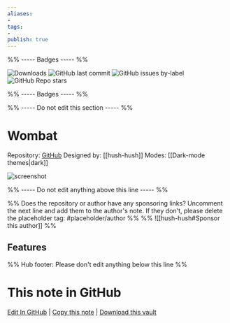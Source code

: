 ```yaml
---
aliases:
- 
tags: 
- 
publish: true
---
```


%% ----- Badges ----- %%

![Downloads](https://img.shields.io/badge/downloads-3457-573E7A?style=for-the-badge&logo=)
![GitHub last commit](https://img.shields.io/github/last-commit/hush-hush/obsidian_wombat?color=573E7A&label=last%20update&logo=github&style=for-the-badge)
![GitHub issues by-label](https://img.shields.io/github/issues/hush-hush/obsidian_wombat/help%20wanted?color=573E7A&logo=github&style=for-the-badge) 
![GitHub Repo stars](https://img.shields.io/github/stars/hush-hush/obsidian_wombat?color=573E7A&logo=github&style=for-the-badge)

%% ----- Badges ----- %%

%% ----- Do not edit this section ----- %%

# Wombat

Repository: [GitHub](https://github.com/hush-hush/obsidian_wombat)
Designed by: [[hush-hush]]
Modes: [[Dark-mode themes|dark]]



![screenshot](https://github.com/hush-hush/obsidian_wombat/raw/HEAD/main_thumbnail.png)

%% ----- Do not edit anything above this line ----- %% 

%% Does the repository or author have any sponsoring links? Uncomment the next line and add them to the author's note. If they don't, please delete the placeholder tag: #placeholder/author %%
%% ![[hush-hush#Sponsor this author]] %%


## Features



%% Hub footer: Please don't edit anything below this line %%

# This note in GitHub

<span class="git-footer">[Edit In GitHub](https://github.dev/obsidian-community/obsidian-hub/blob/main/02%20-%20Community%20Expansions/02.05%20All%20Community%20Expansions/Themes/Wombat.md "git-hub-edit-note") | [Copy this note](https://raw.githubusercontent.com/obsidian-community/obsidian-hub/main/02%20-%20Community%20Expansions/02.05%20All%20Community%20Expansions/Themes/Wombat.md "git-hub-copy-note") | [Download this vault](https://github.com/obsidian-community/obsidian-hub/archive/refs/heads/main.zip "git-hub-download-vault") </span>
